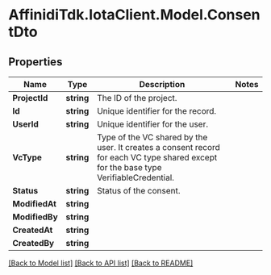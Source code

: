 # AffinidiTdk.IotaClient.Model.ConsentDto

## Properties

Name | Type | Description | Notes
------------ | ------------- | ------------- | -------------
**ProjectId** | **string** | The ID of the project. | 
**Id** | **string** | Unique identifier for the record. | 
**UserId** | **string** | Unique identifier for the user. | 
**VcType** | **string** | Type of the VC shared by the user. It creates a consent record for each  VC type shared except for the base type VerifiableCredential. | 
**Status** | **string** | Status of the consent. | 
**ModifiedAt** | **string** |  | 
**ModifiedBy** | **string** |  | 
**CreatedAt** | **string** |  | 
**CreatedBy** | **string** |  | 

[[Back to Model list]](../README.md#documentation-for-models) [[Back to API list]](../README.md#documentation-for-api-endpoints) [[Back to README]](../README.md)

